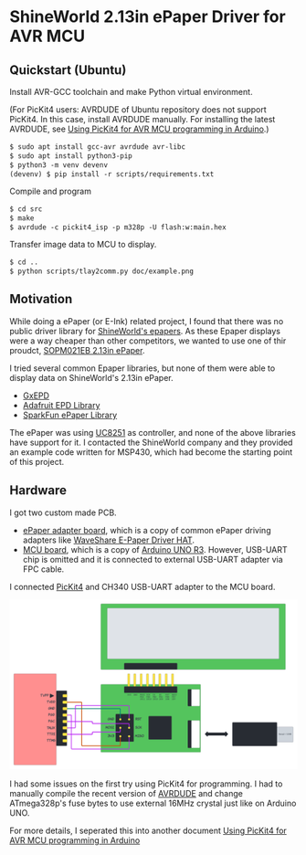 # ShineWorld 2.13in ePaper Driver for AVR MCU


## Quickstart (Ubuntu)

Install AVR-GCC toolchain and make Python virtual environment.

(For PicKit4 users: AVRDUDE of Ubuntu repository does not support PicKit4. In this case, install AVRDUDE manually. For installing the latest AVRDUDE, see [Using PicKit4 for AVR MCU programming in Arduino](doc/pickit4-arduino-avr.md).)

```
$ sudo apt install gcc-avr avrdude avr-libc
$ sudo apt install python3-pip
$ python3 -m venv devenv
(devenv) $ pip install -r scripts/requirements.txt
```

Compile and program

```
$ cd src
$ make
$ avrdude -c pickit4_isp -p m328p -U flash:w:main.hex
```

Transfer image data to MCU to display.

```
$ cd ..
$ python scripts/tlay2comm.py doc/example.png
```

## Motivation

While doing a ePaper (or E-Ink) related project, I found that there was no public driver library for [ShineWorld's epapers](https://shineworld.en.alibaba.com/productgrouplist-806500286/EPD.html).
As these Epaper displays were a way cheaper than other competitors, we wanted to use one of thir proudct, [SOPM021EB 2.13in ePaper](doc/datasheet-epd-sopm021eb.pdf).

I tried several common Epaper libraries, but none of them were able to display data on ShineWorld's 2.13in ePaper.
* [GxEPD](https://github.com/ZinggJM/GxEPD)
* [Adafruit EPD Library](https://github.com/adafruit/Adafruit_EPD)
* [SparkFun ePaper Library](https://github.com/sparkfun/SparkFun_ePaper_Arduino_Library)

The ePaper was using [UC8251](doc/datasheet-uc8251.pdf) as controller, and none of the above libraries have support for it.
I contacted the ShineWorld company and they provided an example code written for MSP430, which  had become the starting point of this project.


## Hardware

I got two custom made PCB.
* [ePaper adapter board](doc/sch-epaper-board.pdf), which is a copy of common ePaper driving adapters like [WaveShare E-Paper Driver HAT](https://www.waveshare.com/wiki/E-Paper_Driver_HAT).
* [MCU board](doc/sch-mcu-board.pdf), which is a copy of [Arduino UNO R3](doc/arduino-uno-r3.pdf). However, USB-UART chip is omitted and it is connected to external USB-UART adapter via FPC cable.

I connected [PicKit4](https://www.microchip.com/pickit4) and CH340 USB-UART adapter to the MCU board.

![Development Hardware Setup](./doc/tagryte-pickit4-connection.png)

I had some issues on the first try using PicKit4 for programming.
I had to manually compile the recent version of [AVRDUDE](https://github.com/avrdudes/avrdude) and change ATmega328p's fuse bytes to use external 16MHz crystal just like on Arduino UNO.

For more details, I seperated this into another document [Using PicKit4 for AVR MCU programming in Arduino](doc/pickit4-arduino-avr.md)
